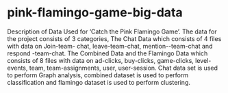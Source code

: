 # pink-flamingo-game-big-data

Description of Data Used for ‘Catch the Pink Flamingo Game’.
The data for the project consists of 3 categories, 
The Chat Data which consists of 4 files with data on Join-team- chat, leave-team-chat, mention--team-chat and respond -team-chat. 
The Combined Data and the Flamingo Data which consists of 8 files with data on ad-clicks, buy-clicks, game-clicks, level-events, team, 
team-assignments, user, user-session. 
Chat data set is used to perform Graph analysis, combined dataset is used to perform classification and flamingo dataset is used to perform clustering. 
